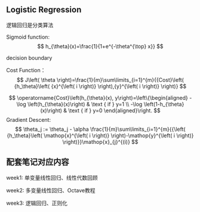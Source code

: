## Logistic Regression

逻辑回归是分类算法

Sigmoid function:
$$
h_{\theta}(x)=\frac{1}{1+e^{-\theta^{\top} x}}
$$


decision boundary

Cost Function：
$$
J\left( \theta  \right)=\frac{1}{m}\sum\limits_{i=1}^{m}{{Cost}\left( {h_\theta}\left( {x}^{\left( i \right)} \right),{y}^{\left( i \right)} \right)}
$$

$$
\operatorname{Cost}\left(h_{\theta}(x), y\right)=\left\{\begin{aligned}
-\log \left(h_{\theta}(x)\right) & \text { if } y=1 \\
-\log \left(1-h_{\theta}(x)\right) & \text { if } y=0
\end{aligned}\right.
$$
Gradient Descent:
$$
\theta_j := \theta_j - \alpha \frac{1}{m}\sum\limits_{i=1}^{m}{{\left( {h_\theta}\left( \mathop{x}^{\left( i \right)} \right)-\mathop{y}^{\left( i \right)} \right)}}\mathop{x}_{j}^{(i)}
$$


## 配套笔记对应内容

week1: 单变量线性回归、线性代数回顾

week2: 多变量线性回归、Octave教程

week3: 逻辑回归、正则化

